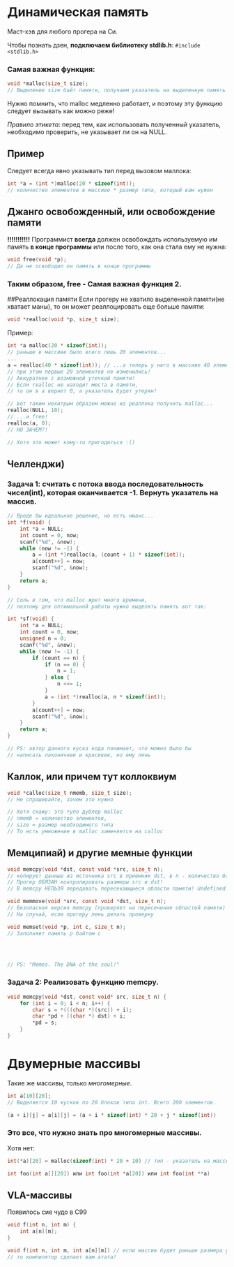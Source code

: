 # Динамическая память
Маст-хэв для любого прогера на Си.

Чтобы познать дзен, **подключаем библиотеку stdlib.h**: `#include <stdlib.h>`

### Самая важная функция:

```c
void *malloc(size_t size);
// Выделение size байт памяти, получаем указатель на выделенную память
```

Нужно помнить, что malloc медленно работает, и поэтому эту функцию следует вызывать как можно реже!

_Правило этикета_: перед тем, как использовать полученный указатель, необходимо проверить, не указывает ли он на NULL.

## Пример

Следует всегда явно указывать тип перед вызовом маллока:

```c
int *a = (int *)malloc(20 * sizeof(int)); 
// количество элементов в массиве * размер типа, который вам нужен
```

## Джанго освобожденный, или освобождение памяти

**!!!!!!!!!!!** Программист __всегда__ должен освобождать используемую им память **в конце программы** или после того, как она стала ему не нужна:

```c
void free(void *p);
// Да не освободил он память в конце программы
``` 

### Таким образом, free - Самая важная функция 2.

##Реаллокация памяти
Если прогеру не хватило выделенной памяти(не хватает маны), то он может реаллоцировать еще больше памяти:

```c
void *realloc(void *p, size_t size);
```

Пример:

```c
int *a malloc(20 * sizeof(int)); 
// раньше в массиве было всего лишь 20 элементов...
...
a = realloc(40 * sizeof(int)); // ...а теперь у него в массиве 40 элементов!
// при этом первые 20 элементов не изменились!
// Аккуратнее с возможной утечкой памяти! 
// Если realloc не находит места в памяти, 
// то он в a вернет 0, а указатель будет утерян!

// вот таким нехитрым образом можно из реаллока получить malloc...
realloc(NULL, 10);
// ...и free! 
realloc(a, 0);
// НО ЗАЧЕМ?!

// Хотя это может кому-то пригодиться :()
```

## Челленджи)
### Задача 1: считать с потока ввода последовательность чисел(int), которая оканчивается -1. Вернуть указатель на массив.

```c
// Вроде бы идеальное решение, но есть нюанс...
int *f(void) {
    int *a = NULL;
    int count = 0, now;
    scanf("%d", &now);
    while (now != -1) {
        a = (int *)realloc(a, (count + 1) * sizeof(int));
        a[count++] = now;
        scanf("%d", &now);
    }
    return a;
}

// Соль в том, что malloc жрет много времени, 
// поэтому для оптимальной работы нужно выделять память вот так:

int *sf(void) {
    int *a = NULL;
    int count = 0, now;
    unsigned n = 0;
    scanf("%d", &now);
    while (now != -1) {
        if (count == n) {
            if (n == 0) {
                n = 1;
            } else {
                n <<= 1;
            }
            a = (int *)realloc(a, n * sizeof(int));
        }
        a[count++] = now;
        scanf("%d", &now);
    }
    return a;
}

// PS: автор данного куска кода понимает, что можно было бы 
// написать лаконичнее и красивее, но ему лень
``` 

## Каллок, или причем тут коллоквиум

```c
void *calloc(size_t nmemb, size_t size);
// Не спрашивайте, зачем это нужно

// Хотя скажу: это тупо дублер malloc
// nmemb = количество элементов, 
// size = размер необходимого типа 
// То есть умножение в malloc заменяется на calloc
```

## Мемципиай) и другие мемные функции

```c
void memcpy(void *dst, const void *src, size_t n);
// копирует данные из источника src в приемник dst, в n - количество байт
// Прогер ОБЯЗАН контролировать размеры src и dst!
// В memcpy НЕЛЬЗЯ передавать пересекающиеся области памяти! Undefined Behaviour

void memmove(void *src, const void *dst, size_t n);
// Безопасная версия memcpy (проверяет на пересечение областей памяти)
// На случай, если прогеру лень делать проверку

void memset(void *p, int c, size_t n);
// Заполняет память p байтом c




// PS: "Memes. The DNA of the soul!"
```

### Задача 2: Реализовать функцию memcpy.

```c
void memcpy(void *dst, const void* src, size_t n) {
    for (int i = 0; i < n; i++) {
        char s = *(((char *)(src)) + i);
        char *pd + ((char *) dst) + i;
        *pd = s; 
    }
}
```

# Двумерные массивы
Такие же массивы, только *многомерные*.

```c
int a[10][20];
// Выделяется 10 кусков по 20 блоков типа int. Всего 200 элементов.
```

```c
(a + i)[j] = a[i][j] = (a + i * sizeof(int) * 20 + j * sizeof(int))
```

### Это все, что нужно знать про многомерные массивы.
Хотя нет:

```c
int(*a)[20] = malloc(sizeof(int) * 20 + 10) // тип - указатель на массив int[20]

int foo(int a[][20]) или int foo(int *a[20]) или int foo(int **a)
```

## VLA-массивы
Появилось сие чудо в C99

```c
void f(int n, int m) {
    int a[n][m];
}

void f(int n, int m, int a[n][m]) // если массив будет раньше размера указан,
// то компилятор сделает вам атата!
```